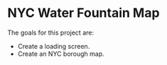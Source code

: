 # NYC Water Fountain Map

The goals for this project are:

- Create a loading screen.
- Create an NYC borough map.




